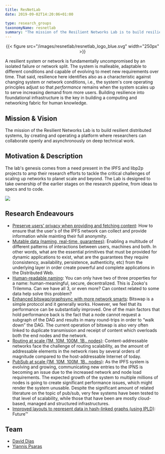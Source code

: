 ```yaml
---
title: ResNetLab
date: 2019-09-02T14:20:06+01:00

type: research_groups
taxonomyName: resnetlab
summary: "The mission of the Resilient Networks Lab is to build resilient distributed systems, by creating and operating a platform where researchers can collaborate openly and asynchronously on deep technical work."
---
```


<center>{{< figure src="/images/resnetlab/resnetlab_logo_blue.svg" width="250px" >}}</center>

A resilient system or network is fundamentally uncompromised by an isolated failure or network split. The system is malleable, adaptable to different conditions and capable of evolving to meet new requirements over time. That said, resilience here identifies also as a characteristic against changing system or network conditions, i.e., the system's core operating principles adjust so that *performance* remains when the system scales up to serve increasing demand from more users. Building resilience into foundational infrastructure is the key in building a computing and networking fabric for human knowledge.

## Mission & Vision

The mission of the Resilient Networks Lab is to build resilient distributed systems, by creating and operating a platform where researchers can collaborate openly and asynchronously on deep technical work.

## Motivation & Description

The lab's genesis comes from a need present in the IPFS and libp2p projects to amp their research efforts to tackle the critical challenges of scaling up networks to planet scale and beyond. The Lab is designed to take ownership of the earlier stages on the research pipeline, from ideas to specs and to code.

![](/images/resnetlab/research-pipeline-map.png)


## Research Endeavours

* [Preserve users' privacy when providing and fetching content](https://github.com/ipfs/notes/blob/master/OPEN_PROBLEMS/PRESERVE_USER_PRIVACY.md): How to ensure that the user's of the IPFS network can collect and provide information while mainting their full anonymity.
* [Mutable data (naming, real-time, guarantees)](https://github.com/ipfs/notes/blob/master/OPEN_PROBLEMS/MUTABLE_DATA.md): Enabling a multitude of different patterns of interactions between users, machines and both. In other words, what are the essential primitives that must be provided for dynamic applications to exist, what are the guarantees they require (consistency, availability, persistence, authenticity, etc) from the underlying layer in order create powerful and complete applications in the Distributed Web.
* [Human-readable naming](https://github.com/ipfs/notes/blob/master/OPEN_PROBLEMS/HUMAN_READABLE_NAMING.md): You can only have two of three properties for a name: human-meaningful, secure, decentralized. This is Zooko's Trilemma. Can we have all 3, or even more? Can context related to some data help solve this problem?
* [Enhanced bitswap/graphsync with more network smarts](https://github.com/ipfs/notes/blob/master/OPEN_PROBLEMS/ENHANCED_BITSWAP_GRAPHSYNC.md): Bitswap is a simple protocol and it generally works. However, we feel that its performance can be substantially improved. One of the main factors that hold performance back is the fact that a node cannot request a subgraph of the DAG and results in many round-trips in order to “walk down” the DAG. The current operation of bitswap is also very often linked to duplicate transmission and receipt of content which overloads both the end nodes and the network.
* [Routing at scale (1M, 10M, 100M, 1B.. nodes)](https://github.com/libp2p/notes/blob/master/OPEN_PROBLEMS/ROUTING_AT_SCALE.md): Content-addressable networks face the challenge of routing scalability, as the amount of addressable elements in the network rises by several orders of magnitude compared to the host-addressable Internet of today.
* [PubSub at scale (1M, 10M, 100M, 1B.. nodes)](https://github.com/libp2p/notes/blob/master/OPEN_PROBLEMS/PUBSUB_AT_SCALE.md): As the IPFS system is evolving and growing, communicating new entries to the IPNS is becoming an issue due to the increased network and node load requirements. The expected growth of the system to multiple millions of nodes is going to create significant performance issues, which might render the system unusable. Despite the significant amount of related literature on the topic of pub/sub, very few systems have been tested to that level of scalability, while those that have been are mostly cloud-based, managed and structured infrastructures.
* [Improved layouts to represent data in hash-linked graphs (using IPLD)](https://github.com/ipfs/notes/pull/394): Future™


## Team

- [David Dias](http://daviddias.me)
- [Yiannis Psaras](https://www.ee.ucl.ac.uk/~uceeips)
